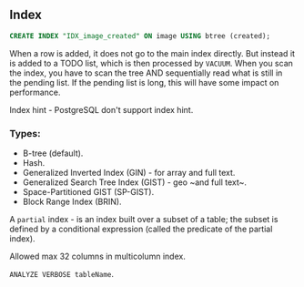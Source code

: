 Index
-

````sql
CREATE INDEX "IDX_image_created" ON image USING btree (created);
````

When a row is added, it does not go to the main index directly.
But instead it is added to a TODO list, which is then processed by `VACUUM`.
When you scan the index, you have to scan the tree AND
sequentially read what is still in the pending list.
If the pending list is long, this will have some impact on performance.

Index hint - PostgreSQL don't support index hint.

### Types:

* B-tree (default).
* Hash.
* Generalized Inverted Index (GIN) - for array and full text.
* Generalized Search Tree Index (GIST) - geo ~and full text~.
* Space-Partitioned GIST (SP-GIST).
* Block Range Index (BRIN).

A `partial` index - is an index built over a subset of a table;
the subset is defined by a conditional expression (called the predicate of the partial index).

Allowed max 32 columns in multicolumn index.

`ANALYZE VERBOSE tableName`.
